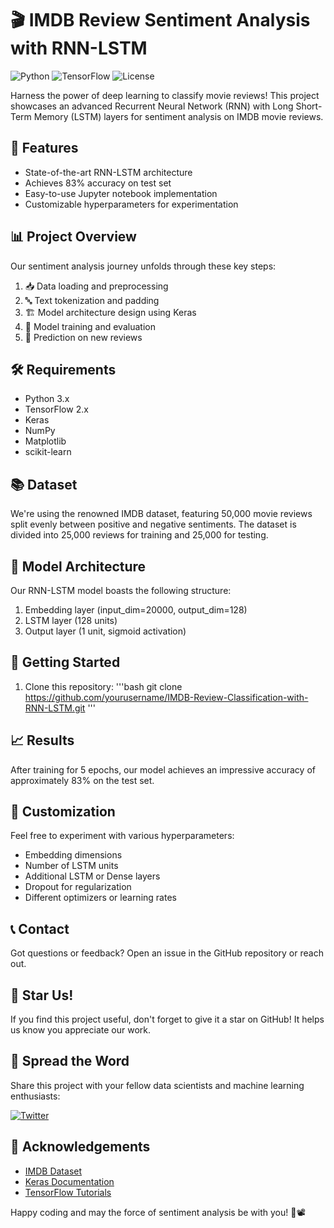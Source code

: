# 🎬 IMDB Review Sentiment Analysis with RNN-LSTM

![Python](https://img.shields.io/badge/Python-3.x-blue.svg)
![TensorFlow](https://img.shields.io/badge/TensorFlow-2.x-orange.svg)
![License](https://img.shields.io/badge/license-MIT-green.svg)

Harness the power of deep learning to classify movie reviews! This project showcases an advanced Recurrent Neural Network (RNN) with Long Short-Term Memory (LSTM) layers for sentiment analysis on IMDB movie reviews.

## 🚀 Features

- State-of-the-art RNN-LSTM architecture
- Achieves 83% accuracy on test set
- Easy-to-use Jupyter notebook implementation
- Customizable hyperparameters for experimentation

## 📊 Project Overview

Our sentiment analysis journey unfolds through these key steps:

1. 📥 Data loading and preprocessing
2. 🔤 Text tokenization and padding
3. 🏗️ Model architecture design using Keras
4. 🧠 Model training and evaluation
5. 🔮 Prediction on new reviews

## 🛠️ Requirements

- Python 3.x
- TensorFlow 2.x
- Keras
- NumPy
- Matplotlib
- scikit-learn

## 📚 Dataset

We're using the renowned IMDB dataset, featuring 50,000 movie reviews split evenly between positive and negative sentiments. The dataset is divided into 25,000 reviews for training and 25,000 for testing.

## 🧠 Model Architecture

Our RNN-LSTM model boasts the following structure:

1. Embedding layer (input_dim=20000, output_dim=128)
2. LSTM layer (128 units)
3. Output layer (1 unit, sigmoid activation)

## 🚀 Getting Started

1. Clone this repository:
'''bash
git clone https://github.com/yourusername/IMDB-Review-Classification-with-RNN-LSTM.git
'''

## 📈 Results

After training for 5 epochs, our model achieves an impressive accuracy of approximately 83% on the test set.

## 🔧 Customization

Feel free to experiment with various hyperparameters:

- Embedding dimensions
- Number of LSTM units
- Additional LSTM or Dense layers
- Dropout for regularization
- Different optimizers or learning rates

## 📞 Contact

Got questions or feedback? Open an issue in the GitHub repository or reach out.
## 🌟 Star Us!

If you find this project useful, don't forget to give it a star on GitHub! It helps us know you appreciate our work.

## 📣 Spread the Word

Share this project with your fellow data scientists and machine learning enthusiasts:

[![Twitter](https://img.shields.io/twitter/url?style=social&url=https%3A%2F%2Fgithub.com%2Fyourusername%2Fimdb-sentiment-analysis-rnn-lstm)](https://twitter.com/intent/tweet?text=Check%20out%20this%20awesome%20IMDB%20Sentiment%20Analysis%20project%20using%20RNN-LSTM!&url=https%3A%2F%2Fgithub.com%2Fyourusername%2Fimdb-sentiment-analysis-rnn-lstm)

## 🎉 Acknowledgements

- [IMDB Dataset](https://www.imdb.com/interfaces/)
- [Keras Documentation](https://keras.io/)
- [TensorFlow Tutorials](https://www.tensorflow.org/tutorials)

Happy coding and may the force of sentiment analysis be with you! 🚀📽️
